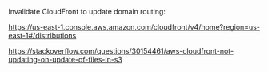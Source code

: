 Invalidate CloudFront to update domain routing:

https://us-east-1.console.aws.amazon.com/cloudfront/v4/home?region=us-east-1#/distributions

https://stackoverflow.com/questions/30154461/aws-cloudfront-not-updating-on-update-of-files-in-s3
